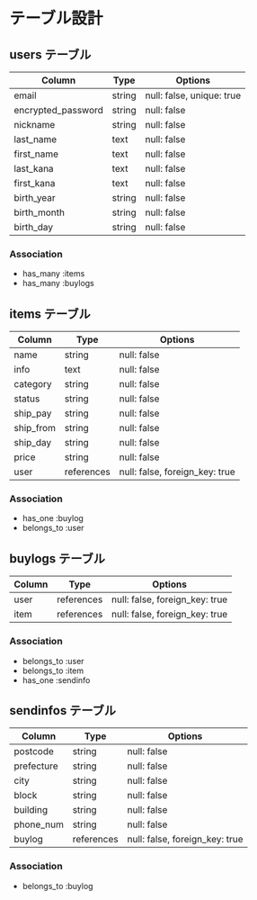 # テーブル設計

## users テーブル

| Column                     | Type   | Options                   |
| -------------------------- | ------ | ------------------------- |
| email                      | string | null: false, unique: true |
| encrypted_password         | string | null: false               |
| nickname                   | string | null: false               |
| last_name                  | text   | null: false               |
| first_name                 | text   | null: false               |
| last_kana                  | text   | null: false               |
| first_kana                 | text   | null: false               |
| birth_year                 | string | null: false               |
| birth_month                | string | null: false               |
| birth_day                  | string | null: false               |

### Association

- has_many :items
- has_many :buylogs

## items テーブル

| Column        | Type        | Options                         |
| ------------- | ----------- | ------------------------------- |
| name          | string      | null: false                     |
| info          | text        | null: false                     |
| category      | string      | null: false                     |
| status        | string      | null: false                     |
| ship_pay      | string      | null: false                     |
| ship_from     | string      | null: false                     |
| ship_day      | string      | null: false                     |
| price         | string      | null: false                     |
| user          | references  | null: false, foreign_key: true  |

### Association

- has_one :buylog
- belongs_to :user

## buylogs テーブル

| Column    | Type       | Options                        |
| --------- | ---------- | ------------------------------ |
| user      | references | null: false, foreign_key: true |
| item      | references | null: false, foreign_key: true |


### Association

- belongs_to :user
- belongs_to :item
- has_one :sendinfo

## sendinfos テーブル

| Column      | Type       | Options                        |
| ----------- | ---------- | ------------------------------ |
| postcode    | string     | null: false                    |
| prefecture  | string     | null: false                    |
| city        | string     | null: false                    |
| block       | string     | null: false                    |
| building    | string     | null: false                    |
| phone_num   | string     | null: false                    |
| buylog      | references | null: false, foreign_key: true |

### Association

- belongs_to :buylog